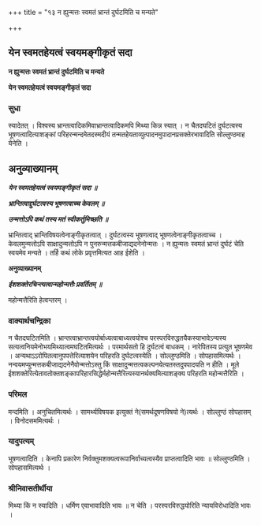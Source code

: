 +++
title = "१३ न ह्युन्मत्तः स्वमतं भ्रान्तं दुर्घटमिति च मन्यते"

+++


## येन स्वमतहेयत्वं स्वयमङ्गीकृतं सदा

**न ह्युन्मत्तः स्वमतं भ्रान्तं दुर्घटमिति च मन्यते**

**येन स्वमतहेयत्वं स्वयमङ्गीकृतं सदा**

### **सुधा**

स्यादेतत् । विश्वस्य भ्रान्तत्वादिकमिवाभ्रान्तत्वादिकमपि मिथ्या किन्न स्यात् । न चैतदघटितं दुर्घटत्वस्य भूषणत्वादित्याशङ्कां परिहरन्मन्दमेतदस्मदीयं तन्मतहेयताव्युत्पादनमुपादानप्रसक्तेरभावादिति सोल्लुण्ठमाह येनेति ।

## **अनुव्याख्यानम्**

***येन स्वमतहेयत्वं स्वयमङ्गीकृतं सदा ॥***

***भ्रान्तित्वाद्दुर्घटत्वस्य भूषणत्वाच्च केवलम् ॥***

***उन्मत्तोऽपि कथं तस्य मतं स्वीकर्तुमिच्छति ॥***

भ्रान्तित्वाद् भ्रान्तिविषयत्वेनाङ्गीकृतत्वात् । दुर्घटत्वस्य भूषणत्वाद् भूषणत्वेनाङ्गीकृतत्वाच्च । केवलमुन्मत्तोऽपि साक्षादुन्मत्तोऽपि न पुनरुन्मत्तकबीजाद्यदनेनोन्मत्तः । न ह्युन्मत्तः स्वमतं भ्रान्तं दुर्घटं चेति स्वयमेव मन्यते । तर्हि कथं लोके प्रवृत्तमित्यत आह ईशेति ।

**अनुव्याख्यानम्**

***ईशशक्तेरचिन्त्यत्वान्महोन्मत्तैः प्रवर्तितम् ॥***

महोन्मत्तैरिति हेत्वन्तरम् ।

### **वाक्यार्थचन्द्रिका**

न चैतदघटितमिति । भ्रान्तत्वाभ्रान्तत्वयोर्बाध्यत्वाबाध्यत्वयोश्च परस्परविरुद्धतयैकस्याभावेऽन्यस्य सत्यत्वनियमेनोभयमिथ्यात्वमघटितमित्यर्थः । परमार्थसतो हि दुर्घटत्वं बाधकम् । नारेपितस्य प्रत्युत भूषणमेव । अन्यथाऽऽरोपितत्वानुपपत्तेरित्याशयेन परिहरति दुर्घटत्वस्येति । सोल्लुण्ठमिति । सोपहासमित्यर्थः । नन्वयमप्युन्मत्तकबीजाद्यदनेनैवोन्मत्तोऽस्तु किं साक्षादुन्मत्तत्वकल्पनयेत्यतस्तदुपपादयति न हीति । मूले ईशशक्तेरित्येतावतोक्तशङ्कापरिहारसिद्धेर्महोन्मत्तैरित्यस्यानर्थक्यमित्याशङ्क्य परिहरति महोन्मत्तैरिति ।

### **परिमल**

मन्दमिति । अनुचितमित्यर्थः । सामर्थ्यविषयक इत्युक्तं ने(समर्थदूषणविषयो ने)त्यर्थः । सोल्लुण्ठं सोपहासम् । विनोदसममित्यर्थः ।

### **यादुपत्यम्**



भूषणत्वादिति । केनापि प्रकारेण निर्वक्तुमशक्यत्वरूपानिर्वाच्यत्वस्यैव प्राप्तत्वादिति भावः ॥ सोल्लुण्ठमिति । सोपहासमित्यर्थः ।

### **श्रीनिवासतीर्थीया**

मिथ्या किं न स्यादिति । धर्मिण एवाभावादिति भावः ॥ न चेति । परस्परविरुद्धयोरिति न्यायविरोधादिति भावः ।

